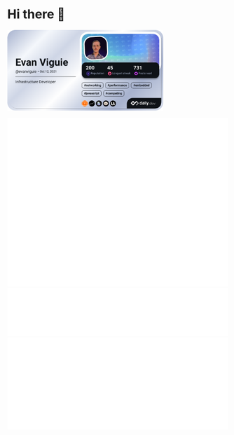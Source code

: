 # Hi there 👋

<a href="https://app.daily.dev/evanviguie"><img src="./devcard.png" width="356" alt="Evan's Dev Card"/></a>

![Metrics](https://github.com/EvanViguie/EvanViguie/blob/main/github-metrics.svg)
![Languages](https://github.com/EvanViguie/EvanViguie/blob/main/metrics.plugin.languages.indepth.svg)
![IsoMap](https://github.com/EvanViguie/EvanViguie/blob/main/metrics.plugin.isocalendar.svg)
